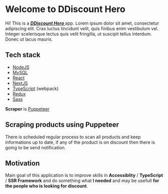 # Welcome to DDiscount Hero
Hi! This is a ***[ DDiscount Hero ](http://example.com/)*** app. Lorem ipsum dolor sit amet, consectetur adipiscing elit. Cras luctus tincidunt velit, quis finibus enim vestibulum vel. Integer scelerisque lectus quis velit fringilla, ut suscipit tellus interdum. Donec ut lacus mauris.
## Tech stack
- [NodeJS](https://nodejs.org/en/)
- [MySQL](https://www.mysql.com/)
- [React](https://www.npmjs.com/package/react)
- [NextJS](https://www.npmjs.com/package/nextjs)
- [TypeScript](https://www.npmjs.com/package/@zeit/next-typescript) (webpack)
- [Redux](https://www.npmjs.com/package/redux)
- [Sass](https://www.npmjs.com/package/sass)


**Scraper** is  [Puppeteer](https://www.npmjs.com/package/puppeteer)

## Scraping products using Puppeteer
There is scheduled regular process to scan all products and keep informations up to date, if any of the product is on discount then there is going to be send notification.
## Motivation
Main goal of this application is to improve skills in **Accessiblity** / **TypeScript** / **SSR Framework** and
do something what **I needed** and may be usefull **for the people who is looking for discount**.